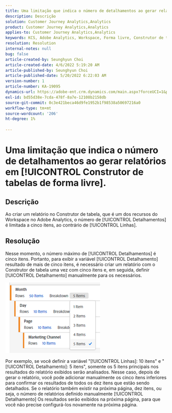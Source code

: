 ```yaml
---
title: Uma limitação que indica o número de detalhamentos ao gerar relatórios em [!UICONTROL Construtor de tabelas de forma livre].
description: Descrição
solution: Customer Journey Analytics,Analytics
product: Customer Journey Analytics,Analytics
applies-to: Customer Journey Analytics,Analytics
keywords: KCS, Adobe Analytics, Workspace, Forma livre, Construtor de tabela, Limitação
resolution: Resolution
internal-notes: null
bug: false
article-created-by: Seunghyun Choi
article-created-date: 4/6/2022 5:19:20 AM
article-published-by: Seunghyun Choi
article-published-date: 5/20/2022 6:22:03 AM
version-number: 1
article-number: KA-19095
dynamics-url: https://adobe-ent.crm.dynamics.com/main.aspx?forceUCI=1&pagetype=entityrecord&etn=knowledgearticle&id=b2adbf19-69b5-ec11-983f-000d3a5d0e57
exl-id: bd55d38e-7cda-478f-8a7e-12108b2158db
source-git-commit: 0c3e421beca46d9fe1952b1f98538a50697216a0
workflow-type: tm+mt
source-wordcount: '206'
ht-degree: 1%

---
```


# Uma limitação que indica o número de detalhamentos ao gerar relatórios em [!UICONTROL Construtor de tabelas de forma livre].

## Descrição

Ao criar um relatório no Construtor de tabela, que é um dos recursos do Workspace no Adobe Analytics, o número de [!UICONTROL Detalhamentos] é limitada a cinco itens, ao contrário de [!UICONTROL Linhas]. 

## Resolução


Nesse momento, o número máximo de [!UICONTROL Detalhamentos] é cinco itens. Portanto, para exibir a variável [!UICONTROL Detalhamento] resultado de mais de cinco itens, é necessário criar um relatório com o Construtor de tabela uma vez com cinco itens e, em seguida, definir [!UICONTROL Detalhamento] manualmente para os necessários.

![](assets/936a2ca2-6ab5-ec11-983f-000d3a5d0e57.png)

Por exemplo, se você definir a variável &quot;[!UICONTROL Linhas]: 10 itens&quot; e &quot;[!UICONTROL Detalhamento]: 5 itens&quot;, somente os 5 itens principais nos resultados do relatório exibidos serão analisados. Nesse caso, depois de gerar o relatório, você pode adicionar manualmente os cinco itens inferiores para confirmar os resultados de todos os dez itens que estão sendo detalhados. Se o relatório também existir na próxima página, dez itens, ou seja, o número de relatórios definido manualmente [!UICONTROL Detalhamento] Os resultados serão exibidos na próxima página, para que você não precise configurá-los novamente na próxima página.
